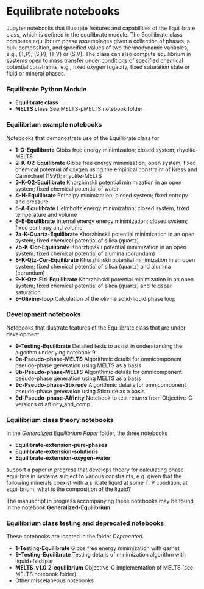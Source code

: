 # Equilibrate notebooks
Jupyter notebooks that illustrate features and capabilities of the Equilibrate class, which is defined in the equilibrate module.  The Equilibrate class computes equilibrium phase assemblages given a collection of phases, a bulk composition, and specified values of two thermodynamic variables, e.g., (T,P), (S,P), (T,V) or (S,V).  The class can also compute equilibrium in systems open to mass transfer under conditions of specified chemical potential constraints, e.g., fixed oxygen fugacity, fixed saturation state or fluid or mineral phases. 

### Equilibrate Python Module

- **Equilibrate class**
- **MELTS class** See MELTS-pMELTS notebook folder

### Equilibrium example notebooks

Notebooks that demonostrate use of the Equilibrate class for 

- **1-G-Equilibrate** Gibbs free energy minimization; closed system; rhyolite-MELTS
- **2-K-O2-Equilibrate** Gibbs free energy minimization; open system; fixed chemical potential of oxygen using the empirical constraint of Kress and Carmichael (1991); rhyolite-MELTS
- **3-K-O2-Equilibrate** Khorzhinskii potential minimization in an open system; fixed chemical potential of water
- **4-H-Equilibrate** Enthalpy minimization; closed system; fixed entropy and pressure 
- **5-A-Equilibrate** Helmholtz energy minimization; closed system; fixed temperature and volume
- **6-E-Equilibrate** Internal energy energy minimization; closed system; fixed eentropy and volume
- **7a-K-Quartz-Equilibrate** Khorzhinskii potential minimization in an open system; fixed chemical potential of silica (quartz)
- **7b-K-Cor-Equilibrate** Khorzhinskii potential minimization in an open system; fixed chemical potential of alumina (corundum)
- **8-K-Qtz-Cor-Equilibrate** Khorzhinskii potential minimization in an open system; fixed chemical potential of silica (quartz) and alumina (corundum)
- **9-K-Qtz-Fld-Equilibrate** Khorzhinskii potential minimization in an open system; fixed chemical potential of silica (quartz) and feldspar saturation
- **9-Olivine-loop** Calculation of the olivine solid-liquid phase loop

### Development notebooks

Notebooks that illustrate features of the Equilibrate class that are under development.

- **9-Testing-Equilibrate** Detailed tests to assist in understanding the algoithm underlying notebook 9
- **9a-Pseudo-phase-MELTS** Algorithmic details for omnicomponent pseudo-phase generation using MELTS as a basis
- **9b-Pseudo-phase-MELTS** Algorithmic details for omnicomponent pseudo-phase generation using MELTS as a basis
- **9c-Pseudo-phase-Stixrude** Algorithmic details for omnicomponent pseudo-phase generation using Stixrude as a basis
- **9d-Pseudo-phase-Affinity** Notebook to test returns from Objective-C versions of affinity_and_comp

### Equilibrium class theory notebooks
In the *Generalized Equilibrium Paper* folder, the three notebooks

- **Equilibrate-extension-pure-phases**
- **Equilibrate-extension-solutions**
- **Equilibrate-extension-oxygen-water**

support a paper in progress that develops theory for calculating phase equilibria in systems subject to various constraints, e.g. given that the following minerals coexist with a silicate liquid at some T, P condition, at equilibrium, what is the composition of the liquid?

The manuscript in progress accompanying these notebooks may be found in the notebook **Generalized-Equilibrium**. 

### Equilibrium class testing and deprecated notebooks
These notebooks are located in the folder *Deprecated*.

- **1-Testing-Equilibrate** Gibbs free energy minimization with garnet
- **9-Testing-Equilibrate** Testing details of minimization algorithm with liquid+feldspar
- **MELTS-v1.0.2-equilibrium** Objective-C implementation of MELTS (see MELTS notebook folder)
- Other miscelaneous notebooks 


